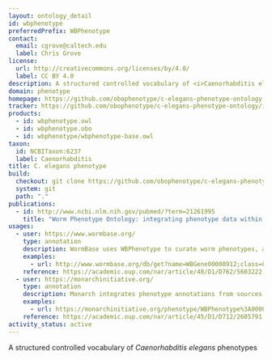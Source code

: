 ```yaml
---
layout: ontology_detail
id: wbphenotype
preferredPrefix: WBPhenotype
contact:
  email: cgrove@caltech.edu
  label: Chris Grove
license:
  url: http://creativecommons.org/licenses/by/4.0/
  label: CC BY 4.0
description: A structured controlled vocabulary of <i>Caenorhabditis elegans</i> phenotypes
domain: phenotype
homepage: https://github.com/obophenotype/c-elegans-phenotype-ontology
tracker: https://github.com/obophenotype/c-elegans-phenotype-ontology/issues
products:
  - id: wbphenotype.owl
  - id: wbphenotype.obo
  - id: wbphenotype/wbphenotype-base.owl
taxon:
  id: NCBITaxon:6237
  label: Caenorhabditis
title: C. elegans phenotype
build:
  checkout: git clone https://github.com/obophenotype/c-elegans-phenotype-ontology.git
  system: git
  path: "."
publications:
  - id: http://www.ncbi.nlm.nih.gov/pubmed/?term=21261995
    title: "Worm Phenotype Ontology: integrating phenotype data within and beyond the C. elegans community."
usages:
  - user: https://www.wormbase.org/
    type: annotation
    description: WormBase uses WBPhenotype to curate worm phenotypes, and to allow search and indexing on the WormBase site
    examples:
      - url: http://www.wormbase.org/db/get?name=WBGene00000912;class=Gene;widget=phenotype
    reference: https://academic.oup.com/nar/article/48/D1/D762/5603222
  - user: https://monarchinitiative.org/
    type: annotation
    description: Monarch integrates phenotype annotations from sources such as WormBase, and allows for querying using the WBPhenotype ontology.
    examples:
      - url: https://monarchinitiative.org/phenotype/WBPhenotype%3A0000370
    reference: https://academic.oup.com/nar/article/45/D1/D712/2605791
activity_status: active
---
```


A structured controlled vocabulary of <i>Caenorhabditis elegans</i> phenotypes
